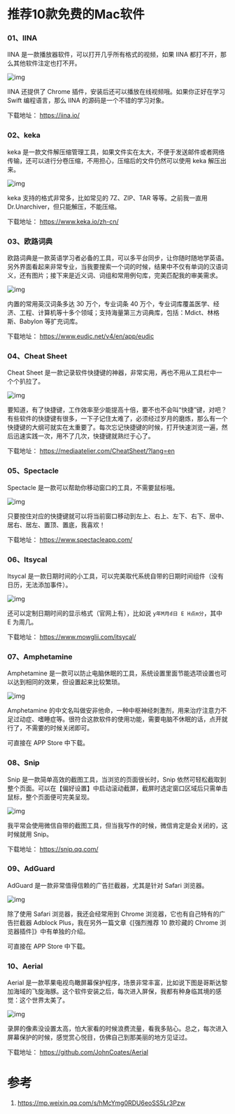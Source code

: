 # 推荐10款免费的Mac软件

### 01、IINA 

IINA 是一款播放器软件，可以打开几乎所有格式的视频，如果 IINA 都打不开，那么其他软件注定也打不开。

![img](https://mmbiz.qpic.cn/mmbiz_jpg/uDRkMWLia28ia9YLRUHiaWjpz9xcia7zz4uOorMg67ZxWL1FBIGn1YLrcib27as4LrQwQVW43QicUFshWiaMp2dtq61kg/640?wx_fmt=jpeg&tp=webp&wxfrom=5&wx_lazy=1&wx_co=1)

IINA 还提供了 Chrome 插件，安装后还可以播放在线视频哦。如果你正好在学习 Swift 编程语言，那么 IINA 的源码是一个不错的学习对象。

下载地址：
https://iina.io/

### 02、keka

keka 是一款文件解压缩管理工具，如果文件实在太大，不便于发送邮件或者网络传输，还可以进行分卷压缩，不用担心，压缩后的文件仍然可以使用 keka 解压出来。

![img](https://mmbiz.qpic.cn/mmbiz_jpg/uDRkMWLia28ia9YLRUHiaWjpz9xcia7zz4uOT3aoiah6Dia0AiboSmljnkufQT3t2Tud4IILgTKCKZQiaBRtfe9k90wADA/640?wx_fmt=jpeg&tp=webp&wxfrom=5&wx_lazy=1&wx_co=1)

keka 支持的格式非常多，比如常见的 7Z、ZIP、TAR 等等。之前我一直用 Dr.Unarchiver，但只能解压，不能压缩。

下载地址：
https://www.keka.io/zh-cn/

### 03、欧路词典

欧路词典是一款英语学习者必备的工具，可以多平台同步，让你随时随地学英语。另外界面看起来非常专业，当我要搜索一个词的时候，结果中不仅有单词的汉语词义，还有图片；接下来是近义词、词组和常用例句库，完美匹配我的审美需求。

![img](https://mmbiz.qpic.cn/mmbiz_jpg/uDRkMWLia28ia9YLRUHiaWjpz9xcia7zz4uOG7S280m4bt7n6ZGBLJ1YTEaLE1C3CoyACynxrKVZjavLZhSiaaEEaww/640?wx_fmt=jpeg&tp=webp&wxfrom=5&wx_lazy=1&wx_co=1)

内置的常用英汉词条多达 30 万个，专业词条 40 万个，专业词库覆盖医学、经济、工程、计算机等十多个领域；支持海量第三方词典库，包括：Mdict、林格斯、Babylon 等扩充词库。

下载地址：
https://www.eudic.net/v4/en/app/eudic

### 04、Cheat Sheet

Cheat Sheet 是一款记录软件快捷键的神器，非常实用，再也不用从工具栏中一个个扒拉了。

![img](https://mmbiz.qpic.cn/mmbiz_jpg/uDRkMWLia28ia9YLRUHiaWjpz9xcia7zz4uO251R7KkDicmGNpiaicr8zQcV5UibcoD6icJljIiaAdSE3peKv9SmiaZBaicyicA/640?wx_fmt=jpeg&tp=webp&wxfrom=5&wx_lazy=1&wx_co=1)

要知道，有了快捷键，工作效率至少能提高十倍，要不也不会叫“快捷”键，对吧？有些软件的快捷键有很多，一下子记住太难了，必须经过岁月的磨炼，那么有一个快捷键的大纲可就实在太重要了。每次忘记快捷键的时候，打开快速浏览一遍，然后迅速实践一次，用不了几次，快捷键就熟烂于心了。

下载地址：
https://mediaatelier.com/CheatSheet/?lang=en

### 05、Spectacle

Spectacle 是一款可以帮助你移动窗口的工具，不需要鼠标哦。

![img](https://mmbiz.qpic.cn/mmbiz_jpg/uDRkMWLia28ia9YLRUHiaWjpz9xcia7zz4uO5CG7rUz1lJ22CaoyCzoicqQ2u7F4cUnR6cmnKiaS4gDlzEarcPt1vkFw/640?wx_fmt=jpeg&tp=webp&wxfrom=5&wx_lazy=1&wx_co=1)

只要按住对应的快捷键就可以将当前窗口移动到左上、右上、左下、右下、居中、居右、居左、置顶、置底，我喜欢！

下载地址：
https://www.spectacleapp.com/

### 06、Itsycal

Itsycal 是一款日期时间的小工具，可以完美取代系统自带的日期时间组件（没有日历，无法添加事件）。

![img](https://mmbiz.qpic.cn/mmbiz_jpg/uDRkMWLia28ia9YLRUHiaWjpz9xcia7zz4uOia0O1Y7A8pxzLrkJNhqXv9OsrkGP9ca6BJgUwgRzM0kzszbaZ0IQvyw/640?wx_fmt=jpeg&tp=webp&wxfrom=5&wx_lazy=1&wx_co=1)

还可以定制日期时间的显示格式（官网上有），比如说 `y年M月d日 E H点m分`，其中 E 为周几。

下载地址：
https://www.mowglii.com/itsycal/

### 07、Amphetamine

Amphetamine 是一款可以防止电脑休眠的工具，系统设置里面节能选项设置也可以达到相同的效果，但设置起来比较繁琐。

![img](https://mmbiz.qpic.cn/mmbiz_jpg/uDRkMWLia28ia9YLRUHiaWjpz9xcia7zz4uObnaia0P73RCdLF3Wlgic2s1XRdRN9wpUfXvjqQ7CQCnzwlxUjpjOFcibA/640?wx_fmt=jpeg&tp=webp&wxfrom=5&wx_lazy=1&wx_co=1)

Amphetamine 的中文名叫做安非他命，一种中枢神经刺激剂，用来治疗注意力不足过动症、嗜睡症等。很符合这款软件的使用功能，需要电脑不休眠的话，点开就行了，不需要的时候关闭即可。

可直接在 APP Store 中下载。

### 08、Snip

Snip 是一款简单高效的截图工具，当浏览的页面很长时，Snip 依然可轻松截取到整个页面。可以在【偏好设置】中启动滚动截屏，截屏时选定窗口区域后只需单击鼠标，整个页面便可完美呈现。

![img](https://mmbiz.qpic.cn/mmbiz_jpg/uDRkMWLia28ia9YLRUHiaWjpz9xcia7zz4uOrsqX0TUUtwDCmv2lQnc5s07DKhbwWj1BNScNfX8HNvrGHEficPxwejA/640?wx_fmt=jpeg&tp=webp&wxfrom=5&wx_lazy=1&wx_co=1)

我平常会使用微信自带的截图工具，但当我写作的时候，微信肯定是会关闭的，这时候就用 Snip。

下载地址：
https://snip.qq.com/

### 09、AdGuard

AdGuard 是一款非常值得信赖的广告拦截器，尤其是针对 Safari 浏览器。

![img](https://mmbiz.qpic.cn/mmbiz_jpg/uDRkMWLia28ia9YLRUHiaWjpz9xcia7zz4uOUkWtSdSkOXYZ4RUcaU2PnLdTHbSiciaTCB55Pq1mOWlTTiaEJbyet7djw/640?wx_fmt=jpeg&tp=webp&wxfrom=5&wx_lazy=1&wx_co=1)

除了使用 Safari 浏览器，我还会经常用到 Chrome 浏览器，它也有自己特有的广告拦截器 Adblock Plus，我在另外一篇文章《[强烈推荐 10 款珍藏的 Chrome 浏览器插件]》中有单独的介绍。

可直接在 APP Store 中下载。

### 10、Aerial

Aerial 是一款苹果电视鸟瞰屏幕保护程序，场景非常丰富，比如说下图是哥斯达黎加海域的飞旋海豚。这个软件安装之后，每次进入屏保，我都有种身临其境的感觉：这个世界太美了。

![img](https://mmbiz.qpic.cn/mmbiz_jpg/uDRkMWLia28ia9YLRUHiaWjpz9xcia7zz4uOzib01icIF43UbMS1B0gIdAhtKibH85XZKLMuoWsbgtcU4LThDIRtn0u9g/640?wx_fmt=jpeg&tp=webp&wxfrom=5&wx_lazy=1&wx_co=1)

录屏的像素没设置太高，怕大家看的时候浪费流量，看我多贴心。总之，每次进入屏幕保护的时候，感觉赏心悦目，仿佛自己到那美丽的地方见证过。

下载地址：
https://github.com/JohnCoates/Aerial



# 参考

1.  https://mp.weixin.qq.com/s/hMcYmg0RDU6eoSS5Lr3Pzw 